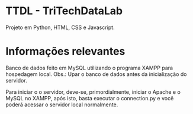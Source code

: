 # TTDL - TriTechDataLab

Projeto em Python, HTML, CSS e Javascript.


# Informações relevantes

Banco de dados feito em MySQL utilizando o programa XAMPP para hospedagem local. 
Obs.: Upar o banco de dados antes da inicialização do servidor.

Para iniciar o o servidor, deve-se, primordialmente, iniciar o Apache e o MySQL no XAMPP, após isto, basta executar o connection.py e você poderá acessar o servidor local normalmente.
